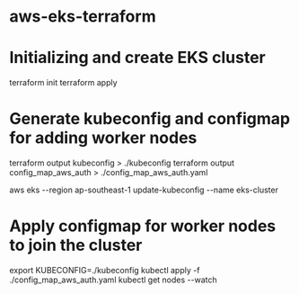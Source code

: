 # aws-eks-terraform

# Initializing and create EKS cluster
terraform init
terraform apply  

# Generate kubeconfig and configmap for adding worker nodes
terraform output kubeconfig > ./kubeconfig
terraform output config_map_aws_auth > ./config_map_aws_auth.yaml

 aws eks --region ap-southeast-1  update-kubeconfig --name eks-cluster    
# Apply configmap for worker nodes to join the cluster
export KUBECONFIG=./kubeconfig
kubectl apply -f ./config_map_aws_auth.yaml
kubectl get nodes --watch
